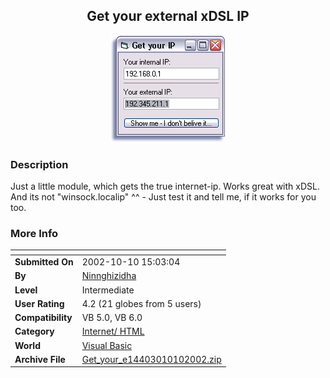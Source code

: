 ﻿<div align="center">

## Get your external xDSL IP

<img src="PIC20021010152155387.gif">
</div>

### Description

Just a little module, which gets the true internet-ip. Works great with xDSL. And its not "winsock.localip" ^^ - Just test it and tell me, if it works for you too.
 
### More Info
 


<span>             |<span>
---                |---
**Submitted On**   |2002-10-10 15:03:04
**By**             |[Ninnghizidha](https://github.com/Planet-Source-Code/PSCIndex/blob/master/ByAuthor/ninnghizidha.md)
**Level**          |Intermediate
**User Rating**    |4.2 (21 globes from 5 users)
**Compatibility**  |VB 5\.0, VB 6\.0
**Category**       |[Internet/ HTML](https://github.com/Planet-Source-Code/PSCIndex/blob/master/ByCategory/internet-html__1-34.md)
**World**          |[Visual Basic](https://github.com/Planet-Source-Code/PSCIndex/blob/master/ByWorld/visual-basic.md)
**Archive File**   |[Get\_your\_e14403010102002\.zip](https://github.com/Planet-Source-Code/ninnghizidha-get-your-external-xdsl-ip__1-39713/archive/master.zip)








